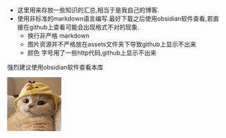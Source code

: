 - 这里用来存放一些知识的汇总,相当于是我自己的博客.
- 使用非标准的markdown语言编写.最好下载之后使用obsidian软件查看,若直接在github上查看可能会出现格式不对的现象.
	- 换行非严格 markdown
	- 图片资源并不严格放在assets文件夹下导致github上显示不出来
	- 颜色 字号用了一些http代码,github上显示不出来

强烈建议使用obsidian软件查看本库

![](assets/Pasted%20image%2020231124173908.png)